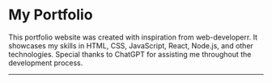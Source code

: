 # My Portfolio

This portfolio website was created with inspiration from web-developerr. It showcases my skills in HTML, CSS, JavaScript, React, Node.js, and other technologies. Special thanks to ChatGPT for assisting me throughout the development process.

---
